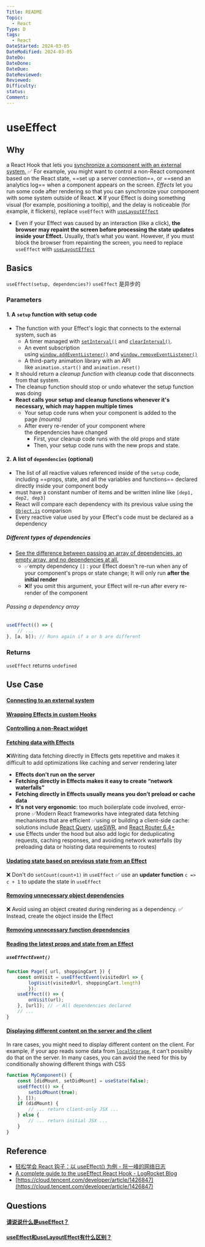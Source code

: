 ```yaml
---
Title: README
Topic:
  - React
Type: D
tags:
  - React
DateStarted: 2024-03-05
DateModified: 2024-03-05
DateDo: 
DateDone: 
DateDue: 
DateReviewed: 
Reviewed: 
Difficulty: 
status: 
Comment:
---
```

# useEffect
## Why
a React Hook that lets you [synchronize a component with an external system.](https://react.dev/learn/synchronizing-with-effects)
✅ For example, you might want to control a non-React component based on the React state, ==set up a server connection==, or ==send an analytics log== when a component appears on the screen. _Effects_ let you run some code after rendering so that you can synchronize your component with some system outside of React.
❌ If your Effect is doing something visual (for example, positioning a tooltip), and the delay is noticeable (for example, it flickers), replace `useEffect` with [`useLayoutEffect`](https://react.dev/reference/react/useLayoutEffect)
- Even if your Effect was caused by an interaction (like a click), **the browser may repaint the screen before processing the state updates inside your Effect.** Usually, that’s what you want. However, if you must block the browser from repainting the screen, you need to replace `useEffect` with [`useLayoutEffect`](https://react.dev/reference/react/useLayoutEffect)
## Basics
`useEffect(setup, dependencies?)`
`useEffect` 是异步的
### Parameters
#### 1. A `setup` function with setup code
- The function with your Effect's logic that connects to the external system, such as
	- A timer managed with [`setInterval()`](https://developer.mozilla.org/en-US/docs/Web/API/setInterval) and [`clearInterval()`](https://developer.mozilla.org/en-US/docs/Web/API/clearInterval).
	- An event subscription using [`window.addEventListener()`](https://developer.mozilla.org/en-US/docs/Web/API/EventTarget/addEventListener) and [`window.removeEventListener()`](https://developer.mozilla.org/en-US/docs/Web/API/EventTarget/removeEventListener)
	- A third-party animation library with an API like `animation.start()` and `animation.reset()`
- It should return a _cleanup function_ with cleanup code that disconnects from that system.
- The cleanup function should stop or undo whatever the setup function was doing
- **React calls your setup and cleanup functions whenever it's necessary, which may happen multiple times**
	- Your setup code runs when your component is added to the page _(mounts)_
	- After every re-render of your component where the dependencies have changed
		- First, your cleanup code runs with the old props and state
		- Then, your setup code runs with the new props and state.
#### 2. A list of `dependencies` (optional)
- The list of all reactive values referenced inside of the `setup` code, including ==props, state, and all the variables and functions== declared directly inside your component body
- must have a constant number of items and be written inline like `[dep1, dep2, dep3]`
- React will compare each dependency with its previous value using the [`Object.is`](https://developer.mozilla.org/en-US/docs/Web/JavaScript/Reference/Global_Objects/Object/is) comparison
- Every reactive value used by your Effect's code must be declared as a dependency
##### Different types of dependencies
- [See the difference between passing an array of dependencies, an empty array, and no dependencies at all.](https://react.dev/reference/react/useEffect#examples-dependencies)
	- ✅empty dependency `[]` : your Effect doesn't re-run when any of your component's props or state change; It will only run **after the initial render**
	- ❌If you omit this argument, your Effect will re-run after every re-render of the component
###### Passing a dependency array
```jsx
useEffect(() => {  
	// ...  
}, [a, b]); // Runs again if a or b are different
```
### Returns
`useEffect` returns `undefined`
## Use Case
#### [Connecting to an external system](https://react.dev/reference/react/useEffect#connecting-to-an-external-system)
#### [Wrapping Effects in custom Hooks](https://react.dev/reference/react/useEffect#wrapping-effects-in-custom-hooks)
#### [Controlling a non-React widget](https://react.dev/reference/react/useEffect#controlling-a-non-react-widget)
#### [Fetching data with Effects](https://react.dev/reference/react/useEffect#fetching-data-with-effects)
❌Writing data fetching directly in Effects gets repetitive and makes it difficult to add optimizations like caching and server rendering later
- **Effects don't run on the server**
- **Fetching directly in Effects makes it easy to create “network waterfalls”**
- **Fetching directly in Effects usually means you don’t preload or cache data**
- **It's not very ergonomic**: too much boilerplate code involved, error-prone
✅Modern React frameworks have integrated data fetching mechanisms that are efficient
✅using or building a client-side cache: solutions include [React Query](https://tanstack.com/query/latest/), [useSWR](https://swr.vercel.app/), and [React Router 6.4+](https://beta.reactrouter.com/en/main/start/overview)
- use Effects under the hood but also add logic for deduplicating requests, caching responses, and avoiding network waterfalls (by preloading data or hoisting data requirements to routes)
#### [Updating state based on previous state from an Effect](https://react.dev/reference/react/useEffect#updating-state-based-on-previous-state-from-an-effect)
❌ Don't do `setCount(count+1)` in `useEffect`
✅ use an **updater function** `c => c + 1` to update the state in `useEffect`
#### [Removing unnecessary object dependencies](https://react.dev/reference/react/useEffect#removing-unnecessary-object-dependencies)
❌ Avoid using an object created during rendering as a dependency. 
✅ Instead, create the object inside the Effect
#### [Removing unnecessary function dependencies](https://react.dev/reference/react/useEffect#removing-unnecessary-function-dependencies)
#### [Reading the latest props and state from an Effect](https://react.dev/reference/react/useEffect#reading-the-latest-props-and-state-from-an-effect)
##### `useEffectEvent()`
```jsx
function Page({ url, shoppingCart }) {  
	const onVisit = useEffectEvent(visitedUrl => {  
		logVisit(visitedUrl, shoppingCart.length)  
		});  
	useEffect(() => {  
		onVisit(url);  
	}, [url]); // ✅ All dependencies declared  
	// ...  
}
```
#### [Displaying different content on the server and the client](https://react.dev/reference/react/useEffect#displaying-different-content-on-the-server-and-the-client)
In rare cases, you might need to display different content on the client. For example, if your app reads some data from [`localStorage`](https://developer.mozilla.org/en-US/docs/Web/API/Window/localStorage), it can't possibly do that on the server.
In many cases, you can avoid the need for this by conditionally showing different things with CSS
```jsx
function MyComponent() {  
	const [didMount, setDidMount] = useState(false);  
	useEffect(() => {  
		setDidMount(true);  
	}, []);  
	if (didMount) {  
		// ... return client-only JSX ...  
	} else {  
		// ... return initial JSX ...  
	}  
}
```
## Reference
- [轻松学会 React 钩子：以 useEffect() 为例 - 阮一峰的网络日志](https://www.ruanyifeng.com/blog/2020/09/react-hooks-useeffect-tutorial.html)
- [A complete guide to the useEffect React Hook - LogRocket Blog](https://blog.logrocket.com/useeffect-hook-complete-guide/)
- [https://cloud.tencent.com/developer/article/1426847](https://cloud.tencent.com/developer/article/1426847)
## Questions
#### [请说说什么是useEffect？](https://github.com/haizlin/fe-interview/issues/705)
#### [useEffect和useLayoutEffect有什么区别？](https://github.com/haizlin/fe-interview/issues/888)
